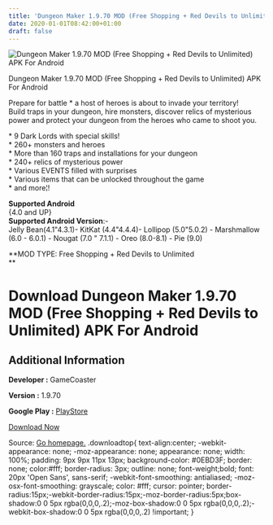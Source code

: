 ```yaml
---
title: 'Dungeon Maker 1.9.70 MOD (Free Shopping + Red Devils to Unlimited) APK For Android'
date: 2020-01-01T08:42:00+01:00
draft: false
---
```


![Dungeon Maker 1.9.70 MOD (Free Shopping + Red Devils to Unlimited) APK For Android](https://i1.wp.com/apkhome.net/wp-content/uploads/2020/01/Dungeon-Maker-1.9.70-MOD-Free-Shopping-Red-Devils-to-Unlimited.png "Dungeon Maker 1.9.70 MOD (Free Shopping + Red Devils to Unlimited) APK For Android")

  

Dungeon Maker 1.9.70 MOD (Free Shopping + Red Devils to Unlimited) APK For Android

Prepare for battle \* a host of heroes is about to invade your territory!  
Build traps in your dungeon, hire monsters, discover relics of mysterious power and protect your dungeon from the heroes who came to shoot you.

\* 9 Dark Lords with special skills!  
\* 260+ monsters and heroes  
\* More than 160 traps and installations for your dungeon  
\* 240+ relics of mysterious power  
\* Various EVENTS filled with surprises  
\* Various items that can be unlocked throughout the game  
\* and more¦!

**Supported Android**  
{4.0 and UP}  
**Supported Android Version**:-  
Jelly Bean(4.1"4.3.1)- KitKat (4.4"4.4.4)- Lollipop (5.0"5.0.2) - Marshmallow (6.0 - 6.0.1) - Nougat (7.0 " 7.1.1) - Oreo (8.0-8.1) - Pie (9.0)

**MOD TYPE: Free Shopping + Red Devils to Unlimited  
**

Download Dungeon Maker 1.9.70 MOD (Free Shopping + Red Devils to Unlimited) APK For Android
===========================================================================================

Additional Information
----------------------

**Developer :** GameCoaster

**Version :** 1.9.70

**Google Play :** [PlayStore](https://play.google.com/store/apps/details?id=com.GameCoaster.DungeonMaker)

  

[Download Now](https://store4app.co/post/dungeon-maker-1-9-70-mod-free-shopping-red-devils-to-unlimited-apk-for-android_1577862680)

  
Source: [Go homepage.](https://store4app.co/post/dungeon-maker-1-9-70-mod-free-shopping-red-devils-to-unlimited-apk-for-android_1577862680) .downloadtop{ text-align:center; -webkit-appearance: none; -moz-appearance: none; appearance: none; width: 100%; padding: 9px 9px 11px 13px; background-color: #0EBD3F; border: none; color:#fff; border-radius: 3px; outline: none; font-weight;bold; font: 20px 'Open Sans', sans-serif; -webkit-font-smoothing: antialiased; -moz-osx-font-smoothing: grayscale; color: #fff; cursor: pointer; border-radius:15px;-webkit-border-radius:15px;-moz-border-radius:5px;box-shadow:0 0 5px rgba(0,0,0,.2);-moz-box-shadow:0 0 5px rgba(0,0,0,.2);-webkit-box-shadow:0 0 5px rgba(0,0,0,.2) !important; }